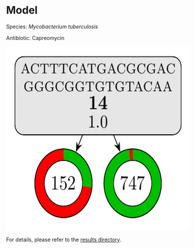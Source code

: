 
# Model

Species: *Mycobacterium tuberculosis*

Antibiotic: Capreomycin

<a href="./model.pdf"><img src="./model.png" width=500 height=500 /></a>

For details, please refer to the [results directory](../../../../../results/cart_b/mycobacterium%20tuberculosis/capreomycin/repeat_8/).

